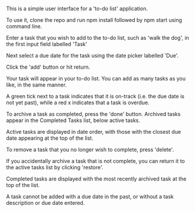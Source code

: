 This is a simple user interface for a 'to-do list' application.

To use it, clone the repo and run npm install followed by npm start using command line.

Enter a task that you wish to add to the to-do list, such as 'walk the dog', in the first input field labelled 'Task' 

Next select a due date for the task using the date picker labelled 'Due'.

Click the 'add' button or hit return. 

Your task will appear in your to-do list. You can add as many tasks as you like, in the same manner. 

A green tick next to a task indicates that it is on-track (i.e. the due date is not yet past), while a red x indicates that a task is overdue. 

To archive a task as completed, press the 'done' button. Archived tasks appear in the Completed Tasks list, below active tasks. 

Active tasks are displayed in date order, with those with the closest due date appearing at the top of the list. 

To remove a task that you no longer wish to complete, press 'delete'.

If you accidentally archive a task that is not complete, you can return it to the active tasks list by clicking 'restore'.

Completed tasks are displayed with the most recently archived task at the top of the list.

A task cannot be added with a due date in the past, or without a task description or due date entered. 
